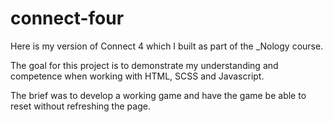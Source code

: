 # connect-four

Here is my version of Connect 4 which I built as part of the _Nology course.

The goal for this project is to demonstrate my understanding and competence when working with HTML, SCSS and Javascript.

The brief was to develop a working game and have the game be able to reset without refreshing the page.
